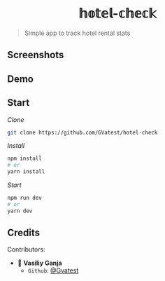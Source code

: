 <h1 align="center">𝕙𝕠𝕥𝕖𝕝-𝕔𝕙𝕖𝕔𝕜</h1>

> Simple app to track hotel rental stats

## Screenshots

## Demo

## Start

_Clone_

```bash
git clone https://github.com/GVatest/hotel-check
```

_Install_

```bash
npm install
# or
yarn install
```

_Start_

```bash
npm run dev
# or
yarn dev
```

## Credits

Contributors:

- 👤 **Vasiliy Ganja**
  - `Github`: [@Gvatest](https://github.com/gvatest)
